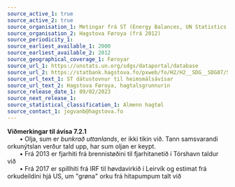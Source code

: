 ```yaml
---
source_active_1: true
source_active_2: true
source_organisation_1: Metingar frá ST (Energy Balances, UN Statistics Division, 2000-2011)
source_organisation_2: Hagstova Føroya (frá 2012)
source_periodicity_1:
source_earliest_available_1: 2000
source_earliest_available_2: 2012
source_geographical_coverage_1: Føroyar
source_url_1: https://unstats.un.org/sdgs/dataportal/database
source_url_2: https://statbank.hagstova.fo/pxweb/fo/H2/H2__SDG__SDG07/SDG_7_2_1.px
source_url_text_1: ST dátustovnur til heimsmálsávísar
source_url_text_2: Hagstova Føroya, hagtalsgrunnurin
source_release_date_1: 09/02/2023
source_next_release_1:
source_statistical_classification_1: Almenn hagtøl
source_contact_1: jogvanb@hagstova.fo
---
```

**Viðmerkingar til ávísa 7.2.1**  
  • Olja, sum er *bunkrað uttanlands*, er ikki tikin við. Tann samsvarandi orkunýtslan verður tald upp, har sum oljan er keypt.  
  • Frá 2013 er fjarhiti frá brennistøðini til fjarhitanetið í Tórshavn taldur við  
  • Frá 2017 er spillhiti frá IRF til høvdavirkið í Leirvík og estimat frá orkudeildini hjá US, um "grøna" orku frá hitapumpum talt við  
